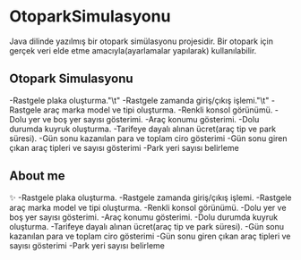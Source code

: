 # OtoparkSimulasyonu
Java dilinde yazılmış bir otopark simülasyonu projesidir.
Bir otopark için gerçek veri elde etme amacıyla(ayarlamalar yapılarak) kullanılabilir.

Otopark Simulasyonu
--------------------------
-Rastgele plaka oluşturma."\t"
-Rastgele zamanda giriş/çıkış işlemi."\t"
-Rastgele araç marka model ve tipi oluşturma.
-Renkli konsol görünümü.
-Dolu yer ve boş yer sayısı gösterimi.
-Araç konumu gösterimi.
-Dolu durumda kuyruk oluşturma.
-Tarifeye dayalı alınan ücret(araç tip ve park süresi).
-Gün sonu kazanılan para ve toplam ciro gösterimi
-Gün sonu giren çıkan araç tipleri ve sayısı gösterimi
-Park yeri sayısı belirleme


<h2 align="left">About me</h2>


<p align="left">✨ -Rastgele plaka oluşturma.
-Rastgele zamanda giriş/çıkış işlemi.
-Rastgele araç marka model ve tipi oluşturma.
-Renkli konsol görünümü.
-Dolu yer ve boş yer sayısı gösterimi.
-Araç konumu gösterimi.
-Dolu durumda kuyruk oluşturma.
-Tarifeye dayalı alınan ücret(araç tip ve park süresi).
-Gün sonu kazanılan para ve toplam ciro gösterimi
-Gün sonu giren çıkan araç tipleri ve sayısı gösterimi
-Park yeri sayısı belirleme</p>
